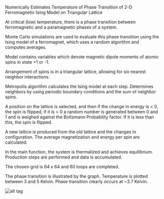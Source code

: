 Numerically Estimates Temperature of Phase Transition of 2-D Ferromagnetic Ising Model on Triangular Lattice

At critical (low) temperature, there is a phase transition between ferromagnetic and a paramagnetic phases of a system. 

Monte Carlo simulations are used to evaluate this phase transition using the Ising model of a ferromagnet, which uses a random algorithm and computes averages.

Model contains variables which denote magnetic dipole moments of atomic spins in state +1 or -1. 

Arrangement of spins is in a triangular lattice, allowing for six nearest neighbor interactions.

Metropolis algorithm calculates the Ising model at each step. Determines neighbors by using periodic boundary conditions and the sum of neighbor spins.

A position on the lattice is selected, and then if the change in energy is < 0, the spin is flipped, if it is > 0 a random number is generated between 0 and 1 and is weighed against the Boltzmann Probability factor. If it is less than this, the spin is flipped.

A new lattice is produced from the old lattice and the changes in configuration. The average magnetization and energy per spin are calculated.

In the main function, the system is thermalized and achieves equilibrium. Production steps are performed and data is accumulated.

The chosen grid is 64 x 64 and 60 loops are completed.

The phase transition is illustrated by the graph. Temperature is plotted between 3 and 5 Kelvin. Phase transition clearly occurs at ~3.7 Kelvin.

![alt tag](https://github.com/matthewignal/m2/blob/master/metropolis.png)
